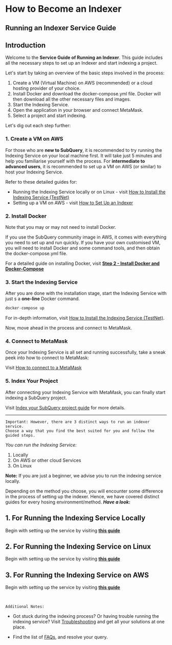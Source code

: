 # How to Become an Indexer

## Running an Indexer Service Guide

## Introduction 

Welcome to the **Service Guide of Running an Indexer**. This guide includes all the necessary steps to set up an Indexer and start indexing a project.

Let's start by taking an overview of the basic steps involved in the process:

1. Create a VM (Virtual Machine) on AWS (recommended) or a cloud hosting provider of your choice.
2. Install Docker and download the docker-compose.yml file. Docker will then download all the other necessary files and images.
3. Start the Indexing Service.
4. Open the application in your browser and connect MetaMask.
5. Select a project and start indexing.

Let's dig out each step further:

### 1. Create a VM on AWS

For those who are **new to SubQuery**, it is recommended to try running the Indexing Service on your local machine first. It will take just 5 minutes and help you familiarise yourself with the process. For **intermediate to advanced users**, it is recommended to set up a VM on AWS (or similar) to host your Indexing Service.

Refer to these detailed guides for:

- Running the Indexing Service locally or on Linux - visit [How to Install the Indexing Service (TestNet)](../indexers/install-indexer.md)
- Setting up a VM on AWS - visit [How to Set Up an Indexer](../indexers/set-up-indexer.md)

### 2. Install Docker

Note that you may or may not need to install Docker. 

If you use the SubQuery community image in AWS, it comes with everything you need to set up and run quickly. If you have your own customised VM, you will need to install Docker and some command tools, and then obtain the docker-compose.yml file. 

For a detailed guide on installing Docker, visit [**Step 2 - Install Docker and Docker-Compose**](../indexers/install-indexer.md) 

### 3. Start the Indexing Service

After you are done with the installation stage, start the Indexing Service with just s a **one-line**
 Docker command.

```jsx
docker-compose up
```

For in-depth information, visit [How to Install the Indexing Service (TestNet)](../indexers/install-indexer.md). 

Now, move ahead in the process and connect to MetaMask.

### 4. Connect to MetaMask

Once your Indexing Service is all set and running successfully, take a sneak peek into how to connect to MetaMask:

Visit [How to connect to a MetaMask](../metamask/metamask.md)

### 5. Index Your Project 

After connecting your Indexing Service with MetaMask, you can finally start indexing a SubQuery project. 

Visit [Index your SubQuery project guide](../indexers/index-project.md) for more details. <br />

<hr />


```
Important: However, there are 3 distinct ways to run an indexer service. 
Choose a way that you find the best suited for you and follow the guided steps.
```

*You can run the Indexing Service:*
1. Locally 
2. On AWS or other cloud Services
3. On Linux 

**Note:**  If you are just a beginner, we advise you to run the indexing service locally. 

Depending on the method you choose, you will encounter some difference in the process of setting up the indexer. Hence, we have covered distinct guides for every hosing environment/method. ***Have a look:***

## 1. For Running the Indexing Service Locally

Begin with setting up the service by visiting **[this guide](../indexers/install-indexer.md)**

## 2. For Running the Indexing Service on Linux

Begin with setting up the service by visiting **[this guide](../indexers/install-indexer.md)**

## 3. For Running the Indexing Service on AWS

Begin with setting up the service by visiting **[this guide](../indexers/set-up-indexer.md)**

<br />

```Additional Notes:```

- Got stuck during the indexing process? Or having trouble running the indexing service? Visit [Troubleshooting](../indexers/) and get all your solutions at one place. 

- Find the list of [FAQs](https://www.notion.so/FAQs-e8b4ad36872e4161a191556ea8a32811), and resolve your query. 